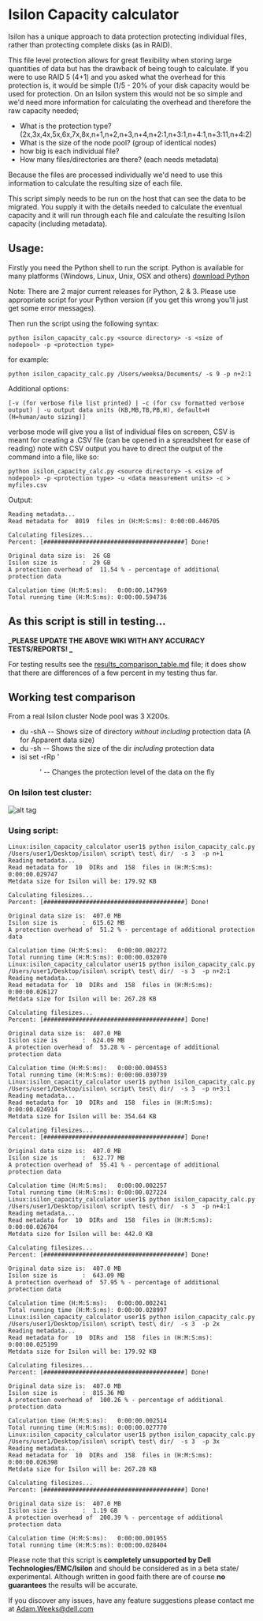 # Isilon Capacity calculator

Isilon has a unique approach to data protection protecting individual files, rather than protecting complete disks (as in RAID).

This file level protection allows for great flexibility when storing large quantities of data but has the drawback of being tough
to calculate.  If you were to use RAID 5 (4+1) and you asked what the overhead for this protection is, it would be simple (1/5 - 20% of your disk 
capacity would be used for protection.  On an Isilon system this would not be so simple and we'd need more information for calculating the overhead 
and therefore the raw capacity needed;

* What is the protection type? (2x,3x,4x,5x,6x,7x,8x,n+1,n+2,n+3,n+4,n+2:1,n+3:1,n+4:1,n+3:11,n+4:2)
* What is the size of the node pool? (group of identical nodes)
* how big is each individual file?
* How many files/directories are there? (each needs metadata)

Because the files are processed individually we'd need to use this information to calculate the resulting size of each file.

This script simply needs to be run on the host that can see the data to be migrated.  You supply it with the details needed to
calculate the eventual capacity and it will run through each file and calculate the resulting Isilon capacity (including metadata).

## Usage:

Firstly you need the Python shell to run the script.  Python is available for many platforms (Windows, Linux, Unix, OSX and others)
[download Python](https://www.python.org/downloads/)

Note: There are 2 major current releases for Python, 2 & 3.  Please use appropriate script for your Python version (if you get this wrong you'll just get some error messages).

Then run the script using the following syntax:

`python isilon_capacity_calc.py <source directory> -s <size of nodepool> -p <protection type>`

for example:

`python isilon_capacity_calc.py /Users/weeksa/Documents/ -s 9 -p n+2:1`

Additional options:

`[-v (for verbose file list printed) | -c (for csv formatted verbose output) | -u output data units (KB,MB,TB,PB,H), default=H (H=human/auto sizing)]`

verbose mode will give you a list of individual files on screeen, CSV is meant for creating a .CSV file (can be opened in a spreadsheet for ease of reading)
note with CSV output you have to direct the output of the command into a file, like so:

`python isilon_capacity_calc.py <source directory> -s <size of nodepool> -p <protection type> -u <data measurement units> -c > myfiles.csv`


Output:
```
Reading metadata...
Read metadata for  8019  files in (H:M:S:ms): 0:00:00.446705

Calculating filesizes...
Percent: [########################################] Done!

Original data size is:  26 GB
Isilon size is       :  29 GB
A protection overhead of  11.54 % - percentage of additional protection data

Calculation time (H:M:S:ms):   0:00:00.147969
Total running time (H:M:S:ms): 0:00:00.594736
```

## As this script is still in testing...
**_PLEASE UPDATE THE ABOVE WIKI WITH ANY ACCURACY TESTS/REPORTS! _**

For testing results see the [results_comparison_table.md](results_comparison_table.md) file; it does show that there are differences of a few percent in my testing thus far. 

## Working test comparison

From a real Isilon cluster Node pool was 3 X200s.

- du -shA 
-- Shows size of directory *without including* protection data (A for Apparent data size)
- du -sh
-- Shows the size of the dir *including* protection data
- isi set -rRp '<protection><dir>' 
-- Changes the protection level of the data on the fly

### On Isilon test cluster:
![alt tag](./screenshot.png)
### Using script:

```
Linux:isilon_capacity_calculator user1$ python isilon_capacity_calc.py /Users/user1/Desktop/isilon\ script\ test\ dir/  -s 3  -p n+1
Reading metadata...
Read metadata for  10  DIRs and  158  files in (H:M:S:ms): 0:00:00.029747
Metdata size for Isilon will be: 179.92 KB

Calculating filesizes...
Percent: [########################################] Done!

Original data size is:  407.0 MB
Isilon size is       :  615.62 MB
A protection overhead of  51.2 % - percentage of additional protection data

Calculation time (H:M:S:ms):   0:00:00.002272
Total running time (H:M:S:ms): 0:00:00.032070
Linux:isilon_capacity_calculator user1$ python isilon_capacity_calc.py /Users/user1/Desktop/isilon\ script\ test\ dir/  -s 3  -p n+2:1
Reading metadata...
Read metadata for  10  DIRs and  158  files in (H:M:S:ms): 0:00:00.026127
Metdata size for Isilon will be: 267.28 KB

Calculating filesizes...
Percent: [########################################] Done!

Original data size is:  407.0 MB
Isilon size is       :  624.09 MB
A protection overhead of  53.28 % - percentage of additional protection data

Calculation time (H:M:S:ms):   0:00:00.004553
Total running time (H:M:S:ms): 0:00:00.030739
Linux:isilon_capacity_calculator user1$ python isilon_capacity_calc.py /Users/user1/Desktop/isilon\ script\ test\ dir/  -s 3  -p n+3:1
Reading metadata...
Read metadata for  10  DIRs and  158  files in (H:M:S:ms): 0:00:00.024914
Metdata size for Isilon will be: 354.64 KB

Calculating filesizes...
Percent: [########################################] Done!

Original data size is:  407.0 MB
Isilon size is       :  632.77 MB
A protection overhead of  55.41 % - percentage of additional protection data

Calculation time (H:M:S:ms):   0:00:00.002257
Total running time (H:M:S:ms): 0:00:00.027224
Linux:isilon_capacity_calculator user1$ python isilon_capacity_calc.py /Users/user1/Desktop/isilon\ script\ test\ dir/  -s 3  -p n+4:1
Reading metadata...
Read metadata for  10  DIRs and  158  files in (H:M:S:ms): 0:00:00.026704
Metdata size for Isilon will be: 442.0 KB

Calculating filesizes...
Percent: [########################################] Done!

Original data size is:  407.0 MB
Isilon size is       :  643.09 MB
A protection overhead of  57.95 % - percentage of additional protection data

Calculation time (H:M:S:ms):   0:00:00.002241
Total running time (H:M:S:ms): 0:00:00.028997
Linux:isilon_capacity_calculator user1$ python isilon_capacity_calc.py /Users/user1/Desktop/isilon\ script\ test\ dir/  -s 3  -p 2x
Reading metadata...
Read metadata for  10  DIRs and  158  files in (H:M:S:ms): 0:00:00.025199
Metdata size for Isilon will be: 179.92 KB

Calculating filesizes...
Percent: [########################################] Done!

Original data size is:  407.0 MB
Isilon size is       :  815.36 MB
A protection overhead of  100.26 % - percentage of additional protection data

Calculation time (H:M:S:ms):   0:00:00.002514
Total running time (H:M:S:ms): 0:00:00.027770
Linux:isilon_capacity_calculator user1$ python isilon_capacity_calc.py /Users/user1/Desktop/isilon\ script\ test\ dir/  -s 3  -p 3x
Reading metadata...
Read metadata for  10  DIRs and  158  files in (H:M:S:ms): 0:00:00.026398
Metdata size for Isilon will be: 267.28 KB

Calculating filesizes...
Percent: [########################################] Done!

Original data size is:  407.0 MB
Isilon size is       :  1.19 GB
A protection overhead of  200.39 % - percentage of additional protection data

Calculation time (H:M:S:ms):   0:00:00.001955
Total running time (H:M:S:ms): 0:00:00.028404
```
Please note that this script is **completely unsupported by Dell Technologies/EMC/Isilon** and should be considered as in a beta state/
experimental.  Although written in good faith there are of course **no guarantees** the results will be accurate.

If you discover any issues, have any feature suggestions please contact me at 
Adam.Weeks@dell.com
  